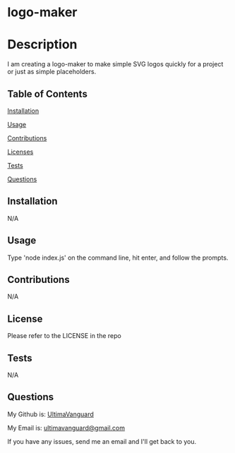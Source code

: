 # logo-maker
  
# Description

  I am creating a logo-maker to make simple SVG logos quickly for a project or just as simple placeholders.

## Table of Contents
  [Installation](#Installation)

  [Usage](#Usage)

  [Contributions](#Contributions)

  [Licenses](#Licenses)

  [Tests](#Tests)

  [Questions](#Questions)
  
## Installation
  
  N/A
  
## Usage
  
  Type 'node index.js' on the command line, hit enter, and follow the prompts.
  
## Contributions
  
  N/A
  
## License
  
  Please refer to the LICENSE in the repo

## Tests

  N/A

## Questions

  My Github is: [UltimaVanguard](https://github.com/UltimaVanguard)

  My Email is: ultimavanguard@gmail.com

  If you have any issues, send me an email and I'll get back to you.
